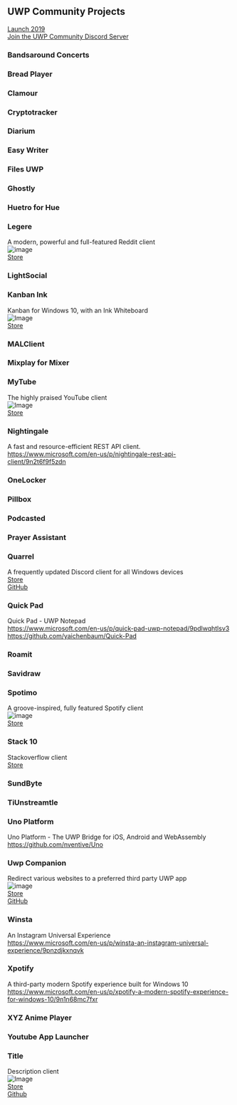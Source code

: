 ## UWP Community Projects
[Launch 2019](https://medium.com/@Arlodottxt/launch-2019-7efd37cc0877)  
[Join the UWP Community Discord Server](https://discord.gg/eBHZSKG)  

### Bandsaround Concerts
### Bread Player
### Clamour
### Cryptotracker
### Diarium
### Easy Writer
### Files UWP
### Ghostly
### Huetro for Hue

### Legere
A modern, powerful and full-featured Reddit client  
![image](https://miro.medium.com/max/3000/1*OPgvWz39QtOwqsb9lO6AQw.png)  
[Store](https://www.microsoft.com/en-us/p/legere-for-reddit/9phjrvcskvjz)  

### LightSocial

### Kanban Ink
Kanban for Windows 10, with an Ink Whiteboard  
![Image](https://miro.medium.com/max/3000/1*9hzoDDEcK6gbxefy23fURQ.png)  
[Store](https://www.microsoft.com/store/apps/9P5RSNPRQRMD)  

### MALClient
### Mixplay for Mixer

### MyTube
The highly praised YouTube client  
![Image](https://miro.medium.com/max/3000/1*msNzZUSTSG58GhwaClduIg.png)  
[Store](https://www.microsoft.com/en-us/p/mytube-beta/9wzdncrdt29j)  

### Nightingale
A fast and resource-efficient REST API client.  
https://www.microsoft.com/en-us/p/nightingale-rest-api-client/9n2t6f9f5zdn  

### OneLocker
### Pillbox
### Podcasted
### Prayer Assistant

### Quarrel
A frequently updated Discord client for all Windows devices  
[Store](https://www.microsoft.com/en-us/p/quarrel/9nbrwj777c8r)  
[GitHub](https://github.com/Avid29/Quarrel)  

### Quick Pad
Quick Pad - UWP Notepad  
https://www.microsoft.com/en-us/p/quick-pad-uwp-notepad/9pdlwqhtlsv3  
https://github.com/yaichenbaum/Quick-Pad  

### Roamit
### Savidraw

### Spotimo
A groove-inspired, fully featured Spotify client  
![image](https://miro.medium.com/max/3000/1*mfLtAGfkGASRyagKKKWK-g.png)  
[Store](https://www.microsoft.com/en-us/p/spotimo-beta/9p75w183m6qr)  

### Stack 10
Stackoverflow client    
[Store](https://www.microsoft.com/en-us/p/stack-10/9nblggh5361b)  

### SundByte
### TiUnstreamtle

### Uno Platform
Uno Platform - The UWP Bridge for iOS, Android and WebAssembly  
https://github.com/nventive/Uno  

### Uwp Companion
Redirect various websites to a preferred third party UWP app  
![image](https://miro.medium.com/max/1179/1*Vo4SpVbTIkOv9ToN0F1qTA.png)  
[Store](https://chrome.google.com/webstore/detail/uwp-companion-beta/egfgdliklfgpmdjfofbmhmoejdhehani)  
[GitHub](https://github.com/Arlodotexe/UWP-Companion)  

### Winsta
An Instagram Universal Experience  
https://www.microsoft.com/en-us/p/winsta-an-instagram-universal-experience/9pnzdjkxnqvk  

### Xpotify
A third-party modern Spotify experience built for Windows 10  
https://www.microsoft.com/en-us/p/xpotify-a-modern-spotify-experience-for-windows-10/9n1n68mc7fxr  

### XYZ Anime Player
### Youtube App Launcher

### Title
Description client  
![Image](src)  
[Store](url)  
[Github](url)  
